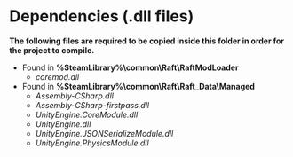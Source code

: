 
# Dependencies (.dll files)

**The following files are required to be copied inside this folder in order for the project to compile.**

* Found in **%SteamLibrary%\common\Raft\RaftModLoader**
    + *coremod.dll*
* Found in **%SteamLibrary%\common\Raft\Raft_Data\Managed**
    + *Assembly-CSharp.dll*
    + *Assembly-CSharp-firstpass.dll*
    + *UnityEngine.CoreModule.dll*
    + *UnityEngine.dll*
    + *UnityEngine.JSONSerializeModule.dll*
    + *UnityEngine.PhysicsModule.dll*